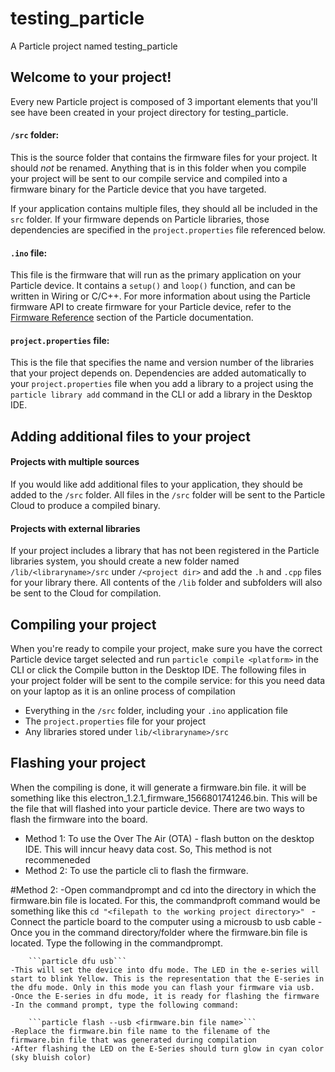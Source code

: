 # testing_particle

A Particle project named testing_particle

## Welcome to your project!

Every new Particle project is composed of 3 important elements that you'll see have been created in your project directory for testing_particle.

#### ```/src``` folder:  
This is the source folder that contains the firmware files for your project. It should *not* be renamed. 
Anything that is in this folder when you compile your project will be sent to our compile service and compiled into a firmware binary for the Particle device that you have targeted.

If your application contains multiple files, they should all be included in the `src` folder. If your firmware depends on Particle libraries, those dependencies are specified in the `project.properties` file referenced below.

#### ```.ino``` file:
This file is the firmware that will run as the primary application on your Particle device. It contains a `setup()` and `loop()` function, and can be written in Wiring or C/C++. For more information about using the Particle firmware API to create firmware for your Particle device, refer to the [Firmware Reference](https://docs.particle.io/reference/firmware/) section of the Particle documentation.

#### ```project.properties``` file:  
This is the file that specifies the name and version number of the libraries that your project depends on. Dependencies are added automatically to your `project.properties` file when you add a library to a project using the `particle library add` command in the CLI or add a library in the Desktop IDE.

## Adding additional files to your project

#### Projects with multiple sources
If you would like add additional files to your application, they should be added to the `/src` folder. All files in the `/src` folder will be sent to the Particle Cloud to produce a compiled binary.

#### Projects with external libraries
If your project includes a library that has not been registered in the Particle libraries system, you should create a new folder named `/lib/<libraryname>/src` under `/<project dir>` and add the `.h` and `.cpp` files for your library there. All contents of the `/lib` folder and subfolders will also be sent to the Cloud for compilation.

## Compiling your project

When you're ready to compile your project, make sure you have the correct Particle device target selected and run `particle compile <platform>` in the CLI or click the Compile button in the Desktop IDE. The following files in your project folder will be sent to the compile service:
for this you need data on your laptop as it is an online process of compilation
- Everything in the `/src` folder, including your `.ino` application file
- The `project.properties` file for your project
- Any libraries stored under `lib/<libraryname>/src`

## Flashing your project

When the compiling is done, it will generate a firmware.bin file. it will be something like this electron_1.2.1_firmware_1566801741246.bin. This will be the file that will flashed into your particle device. There are two ways to flash the firmware into the board.
- Method 1: To use the Over The Air (OTA) - flash button on the desktop IDE. This will inncur heavy data cost. So, This method is not recommeneded
- Method 2: To use the particle cli to flash the firmware.

#Method 2: 
	-Open commandprompt and cd into the directory in which the firmware.bin file is located. For this, the commandproft command would be something like this 
		```cd "<filepath to the working project directory>" ```
	-Connect the particle board to the computer using a microusb to usb cable
	-Once you in the command directory/folder where the firmware.bin file is located. Type the following in the commandprompt.
	
		```particle dfu usb```
	-This will set the device into dfu mode. The LED in the e-series will start to blink Yellow. This is the representation that the E-series in the dfu mode. Only in this mode you can flash your firmware via usb.
	-Once the E-series in dfu mode, it is ready for flashing the firmware
	-In the command prompt, type the following command:
	
		```particle flash --usb <firmware.bin file name>```
	-Replace the firmware.bin file name to the filename of the firmware.bin file that was generated during compilation
	-After flashing the LED on the E-Series should turn glow in cyan color (sky bluish color)
	